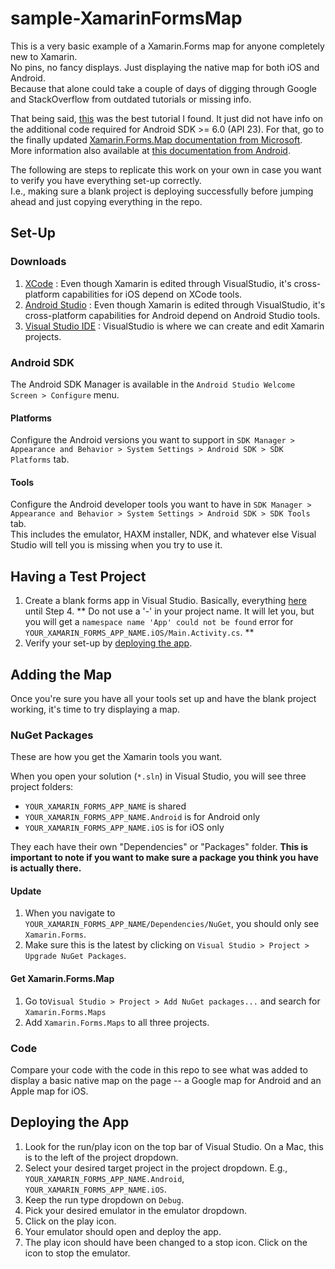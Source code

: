 # sample-XamarinFormsMap
This is a very basic example of a Xamarin.Forms map for anyone completely new to Xamarin.  
No pins, no fancy displays.  Just displaying the native map for both iOS and Android.  
Because that alone could take a couple of days of digging through Google and StackOverflow from outdated tutorials or missing info.

That being said, [this](https://xamarinhelp.com/xamarin-forms-maps/) was the best tutorial I found.  It just did not have info on the additional code required for Android SDK >= 6.0 (API 23). For that, go to the finally updated [Xamarin.Forms.Map documentation from Microsoft](https://docs.microsoft.com/en-us/xamarin/xamarin-forms/user-interface/map/setup).  More information also available at [this documentation from Android](https://developer.android.com/training/permissions/requesting#java).

The following are steps to replicate this work on your own in case you want to verify you have everything set-up correctly.  
I.e., making sure a blank project is deploying successfully before jumping ahead and just copying everything in the repo.


## Set-Up
### Downloads
1. [XCode](https://developer.apple.com/xcode/ "XCode")
: Even though Xamarin is edited through VisualStudio, it's cross-platform capabilities for iOS depend on XCode tools.
1. [Android Studio](https://developer.android.com/studio/ "Android Studio")
: Even though Xamarin is edited through VisualStudio, it's cross-platform capabilities for Android depend on Android Studio tools.
1. [Visual Studio IDE](https://visualstudio.microsoft.com/vs/ "Visual Studio IDE")
: VisualStudio is where we can create and edit Xamarin projects.

### Android SDK
The Android SDK Manager is available in the `Android Studio Welcome Screen > Configure` menu.

#### Platforms
Configure the Android versions you want to support in `SDK Manager > Appearance and Behavior > System Settings > Android SDK > SDK Platforms` tab.

#### Tools
Configure the Android developer tools you want to have in `SDK Manager > Appearance and Behavior > System Settings > Android SDK > SDK Tools` tab.  
This includes the emulator, HAXM installer, NDK, and whatever else Visual Studio will tell you is missing when you try to use it.


## Having a Test Project
1. Create a blank forms app in Visual Studio.  Basically, everything [here](https://docs.microsoft.com/en-us/xamarin/xamarin-forms/get-started/hello-xamarin-forms/quickstart "Xamarin Forms Quickstart") until Step 4. ** Do not use a '-' in your project name.  It will let you, but you will get a `namespace name 'App' could not be found` error for `YOUR_XAMARIN_FORMS_APP_NAME.iOS/Main.Activity.cs`. **
1. Verify your set-up by [deploying the app](#deploy).


## Adding the Map
Once you're sure you have all your tools set up and have the blank project working, it's time to try displaying a map.

### NuGet Packages
These are how you get the Xamarin tools you want.

When you open your solution (`*.sln`) in Visual Studio, you will see three project folders: 
* `YOUR_XAMARIN_FORMS_APP_NAME` is shared
* `YOUR_XAMARIN_FORMS_APP_NAME.Android` is for Android only
* `YOUR_XAMARIN_FORMS_APP_NAME.iOS` is for iOS only

They each have their own "Dependencies" or "Packages" folder. **This is important to note if you want to make sure a package you think you have is actually there.**

#### Update
1. When you navigate to `YOUR_XAMARIN_FORMS_APP_NAME/Dependencies/NuGet`, you should only see `Xamarin.Forms`.
1. Make sure this is the latest by clicking on `Visual Studio > Project > Upgrade NuGet Packages`.

#### Get Xamarin.Forms.Map
1.  Go to`Visual Studio > Project > Add NuGet packages...` and search for `Xamarin.Forms.Maps`
1.  Add `Xamarin.Forms.Maps` to all three projects.  

### Code
Compare your code with the code in this repo to see what was added to display a basic native map on the page -- a Google map for Android and an Apple map for iOS.  

<a name="deploy"></a>
## Deploying the App
1.  Look for the run/play icon on the top bar of Visual Studio. On a Mac, this is to the left of the project dropdown.
1.  Select your desired target project in the project dropdown.  E.g., `YOUR_XAMARIN_FORMS_APP_NAME.Android`, `YOUR_XAMARIN_FORMS_APP_NAME.iOS`. 
1.  Keep the run type dropdown on `Debug`.  
1.  Pick your desired emulator in the emulator dropdown.
1.  Click on the play icon.
1.  Your emulator should open and deploy the app.
1.  The play icon should have been changed to a stop icon.  Click on the icon to stop the emulator.

